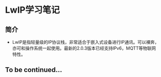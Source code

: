 # LwIP学习笔记
## 简介
- LwIP是指轻量级的IP协议栈，非常适合于嵌入式设备进行IP通讯。可以裸奔，亦可和操作系统一起使用。最新的2.0.3版本已经支持IPv6，MQTT等物联网特性。


## To be continued...
